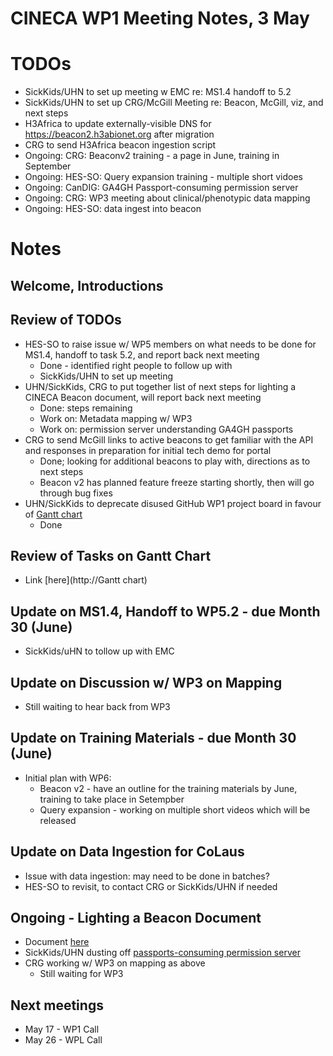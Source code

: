 # CINECA WP1 Meeting Notes, 3 May

# TODOs
- SickKids/UHN to set up meeting w EMC re: MS1.4 handoff to 5.2
- SickKids/UHN to set up CRG/McGill Meeting re: Beacon, McGill, viz, and next steps
- H3Africa to update externally-visible DNS for https://beacon2.h3abionet.org after migration
- CRG to send H3Africa beacon ingestion script
- Ongoing: CRG: Beaconv2 training - a page in June, training in September
- Ongoing: HES-SO: Query expansion training - multiple short vidoes
- Ongoing: CanDIG: GA4GH Passport-consuming permission server
- Ongoing: CRG: WP3 meeting about clinical/phenotypic data mapping
- Ongoing: HES-SO: data ingest into beacon

# Notes

## Welcome, Introductions

## Review of TODOs
- HES-SO to raise issue w/ WP5 members on what needs to be done for MS1.4, handoff to task 5.2, and report back next meeting
    - Done - identified right people to follow up with
    - SickKids/UHN to set up meeting 
- UHN/SickKids, CRG to put together list of next steps for lighting a CINECA Beacon document, will report back next meeting
    - Done: steps remaining
    - Work on: Metadata mapping w/ WP3
    - Work on: permission server understanding GA4GH passports
- CRG to send McGill links to active beacons to get familiar with the API and responses in preparation for initial tech demo for portal
    - Done; looking for additional beacons to play with, directions as to next steps
    - Beacon v2 has planned feature freeze starting shortly, then will go through bug fixes
- UHN/SickKids to deprecate disused GitHub WP1 project board in favour of [Gantt chart](https://docs.google.com/spreadsheets/d/1dyPduywYRy_WR52vjDneHRPyq_JdRArngFeReQktnsY/edit?usp=sharing)
    - Done

## Review of Tasks on Gantt Chart
- Link [here](http://Gantt chart)

## Update on MS1.4, Handoff to WP5.2 - due Month 30 (June)
- SickKids/uHN to tollow up with EMC

## Update on Discussion w/ WP3 on Mapping
- Still waiting to hear back from WP3

## Update on Training Materials - due Month 30 (June)
- Initial plan with WP6:
    - Beacon v2 - have an outline for the training materials by June, training to take place in Setempber
    - Query expansion - working on multiple short videos which will be released

## Update on Data Ingestion for CoLaus
- Issue with data ingestion: may need to be done in batches?
- HES-SO to revisit, to contact CRG or SickKids/UHN if needed

## Ongoing - Lighting a Beacon Document
- Document [here](https://docs.google.com/document/d/1nnZac4z6FiiiHSW5GXyMd-yOydqLU6aXEsEZ0ikz5nA/edit?usp=sharing)
- SickKids/UHN dusting off [passports-consuming permission server](https://github.com/CINECA-project/wp1-ga4gh-passports-opa)
- CRG working w/ WP3 on mapping as above
    - Still waiting for WP3

## Next meetings
- May 17 - WP1 Call
- May 26 - WPL Call

